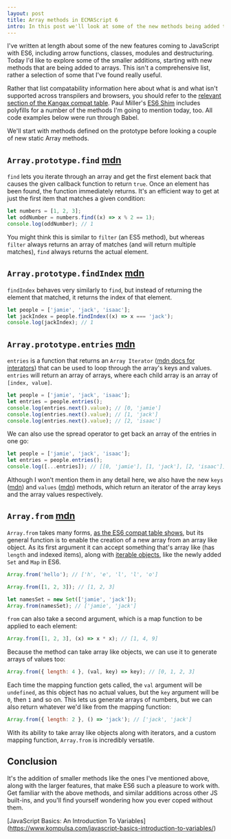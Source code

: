 ```yaml
---
layout: post
title: Array methods in ECMAScript 6
intro: In this post we'll look at some of the new methods being added to arrays in ECMAScript 6.
---
```


I've written at length about some of the new features coming to JavaScript with ES6, including arrow functions, classes, modules and destructuring. Today I'd like to explore some of the smaller additions, starting with new methods that are being added to arrays. This isn't a comprehensive list, rather a selection of some that I've found really useful.

Rather that list compatability information here about what is and what isn't supported across transpilers and browsers, you should refer to the [relevant section of the Kangax compat table](https://kangax.github.io/compat-table/es6/#Array.prototype_methods). Paul Miller's [ES6 Shim](https://github.com/paulmillr/es6-shim/) includes polyfills for a number of the methods I'm going to mention today, too. All code examples below were run through Babel.

We'll start with methods defined on the prototype before looking a couple of new static Array methods.

## `Array.prototype.find` [mdn](https://developer.mozilla.org/en-US/docs/Web/JavaScript/Reference/Global_Objects/Array/find)

`find` lets you iterate through an array and get the first element back that causes the given callback function to return `true`. Once an element has been found, the function immediately returns. It's an efficient way to get at just the first item that matches a given condition:

```js
let numbers = [1, 2, 3];
let oddNumber = numbers.find((x) => x % 2 == 1);
console.log(oddNumber); // 1
```

You might think this is similar to `filter` (an ES5 method), but whereas `filter` always returns an array of matches (and will return multiple matches), `find` always returns the actual element.


## `Array.prototype.findIndex` [mdn](https://developer.mozilla.org/en-US/docs/Web/JavaScript/Reference/Global_Objects/Array/findIndex)

`findIndex` behaves very similarly to `find`, but instead of returning the element that matched, it returns the index of that element.

```js
let people = ['jamie', 'jack', 'isaac'];
let jackIndex = people.findIndex((x) => x === 'jack');
console.log(jackIndex); // 1
```

## `Array.prototype.entries` [mdn](https://developer.mozilla.org/en-US/docs/Web/JavaScript/Reference/Global_Objects/Array/entries)

`entries` is a function that returns an `Array Iterator` ([mdn docs for interators](https://developer.mozilla.org/en-US/docs/Web/JavaScript/Guide/Iterators_and_Generators)) that can be used to loop through the array's keys and values. `entries` will return an array of arrays, where each child array is an array of `[index, value]`. 

```js
let people = ['jamie', 'jack', 'isaac'];
let entries = people.entries();
console.log(entries.next().value); // [0, 'jamie']
console.log(entries.next().value); // [1, 'jack']
console.log(entries.next().value); // [2, 'isaac']
```

We can also use the spread operator to get back an array of the entries in one go:

```js
let people = ['jamie', 'jack', 'isaac'];
let entries = people.entries();
console.log([...entries]); // [[0, 'jamie'], [1, 'jack'], [2, 'isaac']]
```

Although I won't mention them in any detail here, we also have the new `keys` ([mdn](https://developer.mozilla.org/en-US/docs/Web/JavaScript/Reference/Global_Objects/Array/keys)) and `values` ([mdn](https://developer.mozilla.org/en-US/docs/Web/JavaScript/Reference/Global_Objects/Array/values)) methods, which return an iterator of the array keys and the array values respectively.

## `Array.from` [mdn](https://developer.mozilla.org/en-US/docs/Web/JavaScript/Reference/Global_Objects/Array/from)

`Array.from` takes many forms, [as the ES6 compat table shows](https://kangax.github.io/compat-table/es6/#Array_static_methods), but its general function is to enable the creation of a new array from an array like object. As its first argument it can accept something that's array like (has `length` and indexed items), along with [iterable objects](https://developer.mozilla.org/en-US/docs/Web/JavaScript/Reference/Iteration_protocols), like the newly added `Set` and `Map` in ES6.

```js
Array.from('hello'); // ['h', 'e', 'l', 'l', 'o']

Array.from([1, 2, 3]); // [1, 2, 3]

let namesSet = new Set(['jamie', 'jack']);
Array.from(namesSet); // ['jamie', 'jack']
```

`from` can also take a second argument, which is a map function to be applied to each element:

```js
Array.from([1, 2, 3], (x) => x * x); // [1, 4, 9]
```

Because the method can take array like objects, we can use it to generate arrays of values too:

```js
Array.from({ length: 4 }, (val, key) => key); // [0, 1, 2, 3]
```

Each time the mapping function gets called, the `val` argument will be `undefined`, as this object has no actual values, but the `key` argument will be `0`, then `1` and so on. This lets us generate arrays of numbers, but we can also return whatever we'd like from the mapping function:

```js
Array.from({ length: 2 }, () => 'jack'); // ['jack', 'jack']
```

With its ability to take array like objects along with iterators, and a custom mapping function, `Array.from` is incredibly versatile.

## Conclusion

It's the addition of smaller methods like the ones I've mentioned above, along with the larger features, that make ES6 such a pleasure to work with. Get familiar with the above methods, and similar additions across other JS built-ins, and you'll find yourself wondering how you ever coped without them.

[JavaScript Basics: An Introduction To Variables] (https://www.kompulsa.com/javascript-basics-introduction-to-variables/)
